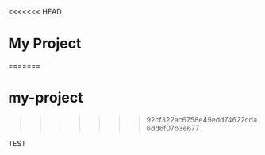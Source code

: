 <<<<<<< HEAD
# My Project
=======
# my-project
>>>>>>> 92cf322ac6758e49edd74622cda6dd6f07b3e677


TEST